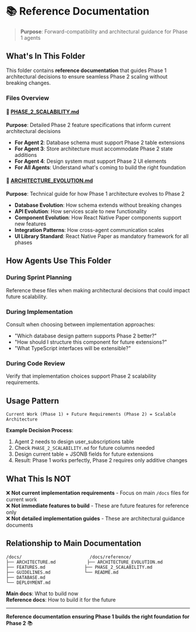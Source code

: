 # 📚 Reference Documentation

> **Purpose**: Forward-compatibility and architectural guidance for Phase 1 agents

## What's In This Folder

This folder contains **reference documentation** that guides Phase 1 architectural decisions to ensure seamless Phase 2 scaling without breaking changes.

### **Files Overview**

#### 🔮 [PHASE_2_SCALABILITY.md](PHASE_2_SCALABILITY.md)
**Purpose**: Detailed Phase 2 feature specifications that inform current architectural decisions
- **For Agent 2**: Database schema must support Phase 2 table extensions
- **For Agent 3**: Store architecture must accommodate Phase 2 state additions  
- **For Agent 4**: Design system must support Phase 2 UI elements
- **For All Agents**: Understand what's coming to build the right foundation

#### 🔄 [ARCHITECTURE_EVOLUTION.md](ARCHITECTURE_EVOLUTION.md)  
**Purpose**: Technical guide for how Phase 1 architecture evolves to Phase 2
- **Database Evolution**: How schema extends without breaking changes
- **API Evolution**: How services scale to new functionality
- **Component Evolution**: How React Native Paper components support new features
- **Integration Patterns**: How cross-agent communication scales
- **UI Library Standard**: React Native Paper as mandatory framework for all phases

## How Agents Use This Folder

### **During Sprint Planning**
Reference these files when making architectural decisions that could impact future scalability.

### **During Implementation**
Consult when choosing between implementation approaches:
- "Which database design pattern supports Phase 2 better?"
- "How should I structure this component for future extensions?"
- "What TypeScript interfaces will be extensible?"

### **During Code Review**
Verify that implementation choices support Phase 2 scalability requirements.

## Usage Pattern

```
Current Work (Phase 1) + Future Requirements (Phase 2) = Scalable Architecture
```

**Example Decision Process**:
1. Agent 2 needs to design user_subscriptions table
2. Check `PHASE_2_SCALABILITY.md` for future columns needed
3. Design current table + JSONB fields for future extensions  
4. Result: Phase 1 works perfectly, Phase 2 requires only additive changes

## What This Is NOT

❌ **Not current implementation requirements** - Focus on main `/docs` files for current work  
❌ **Not immediate features to build** - These are future features for reference only  
❌ **Not detailed implementation guides** - These are architectural guidance documents

## Relationship to Main Documentation

```
/docs/                          /docs/reference/
├── ARCHITECTURE.md            ├── ARCHITECTURE_EVOLUTION.md
├── FEATURES.md               ├── PHASE_2_SCALABILITY.md
├── GUIDELINES.md             └── README.md
├── DATABASE.md
└── DEPLOYMENT.md
```

**Main docs**: What to build now  
**Reference docs**: How to build it for the future

---

**Reference documentation ensuring Phase 1 builds the right foundation for Phase 2** 📚